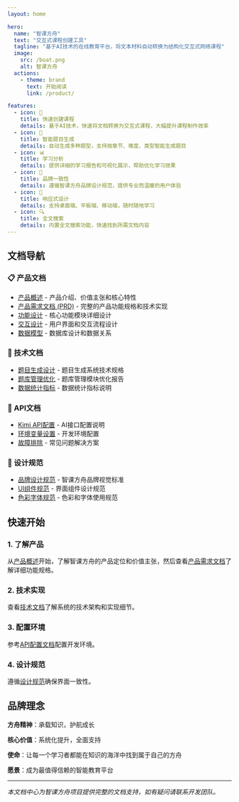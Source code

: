 ```yaml
---
layout: home

hero:
  name: "智课方舟"
  text: "交互式课程创建工具"
  tagline: "基于AI技术的在线教育平台，将文本材料自动转换为结构化交互式网络课程"
  image:
    src: /boat.png
    alt: 智课方舟
  actions:
    - theme: brand
      text: 开始阅读
      link: /product/

features:
  - icon: 🚀
    title: 快速创建课程
    details: 基于AI技术，快速将文档转换为交互式课程，大幅提升课程制作效率
  - icon: 🎯
    title: 智能题目生成
    details: 自动生成多种题型，支持按章节、难度、类型智能生成题目
  - icon: 📊
    title: 学习分析
    details: 提供详细的学习报告和可视化展示，帮助优化学习效果
  - icon: 🎨
    title: 品牌一致性
    details: 遵循智课方舟品牌设计规范，提供专业而温暖的用户体验
  - icon: 📱
    title: 响应式设计
    details: 支持桌面端、平板端、移动端，随时随地学习
  - icon: 🔍
    title: 全文搜索
    details: 内置全文搜索功能，快速找到所需文档内容
---
```


## 文档导航

### 📋 产品文档
- [产品概述](/product/) - 产品介绍、价值主张和核心特性
- [产品需求文档 (PRD)](/product/prd) - 完整的产品功能规格和技术实现
- [功能设计](/product/features) - 核心功能模块详细设计
- [交互设计](/product/interaction) - 用户界面和交互流程设计
- [数据模型](/product/data-model) - 数据库设计和数据关系

### 🔧 技术文档
- [题目生成设计](/technical/question-generation) - 题目生成系统技术规格
- [题库管理优化](/technical/question-bank-optimization) - 题库管理模块优化报告
- [数据统计指标](/technical/data-statistics) - 数据统计指标说明

### 🔌 API文档
- [Kimi API配置](/api/kimi-config) - AI接口配置说明
- [环境变量设置](/api/env-config) - 开发环境配置
- [故障排除](/api/troubleshooting) - 常见问题解决方案

### 🎨 设计规范
- [品牌设计规范](/design/brand) - 智课方舟品牌视觉标准
- [UI组件规范](/design/components) - 界面组件设计规范
- [色彩字体规范](/design/colors-typography) - 色彩和字体使用规范

## 快速开始

### 1. 了解产品
从[产品概述](/product/)开始，了解智课方舟的产品定位和价值主张，然后查看[产品需求文档](/product/prd)了解详细功能规格。

### 2. 技术实现
查看[技术文档](/technical/)了解系统的技术架构和实现细节。

### 3. 配置环境
参考[API配置文档](/api/kimi-config)配置开发环境。

### 4. 设计规范
遵循[设计规范](/design/brand)确保界面一致性。

## 品牌理念

**方舟精神**：承载知识，护航成长

**核心价值**：系统化提升，全面支持

**使命**：让每一个学习者都能在知识的海洋中找到属于自己的方舟

**愿景**：成为最值得信赖的智能教育平台

---

*本文档中心为智课方舟项目提供完整的文档支持，如有疑问请联系开发团队。*
